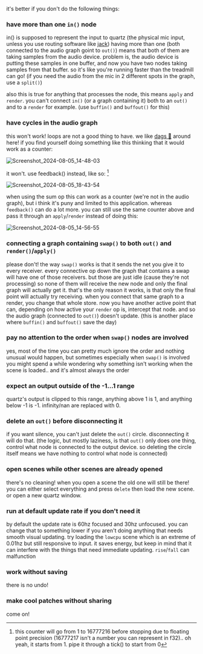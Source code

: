 it's better if you don't do the following things:

### have more than one `in()` node

in() is supposed to represent the input to quartz (the physical mic input, unless you use routing software like [jack](https://github.com/jackaudio/jack2))
having more than one (both connected to the audio graph goint to `out()`) means that both of them are taking samples from the audio device. problem is, the audio device is putting these samples in one buffer, and now you have two nodes taking samples from that buffer. so it's like you're running faster than the treadmill can go! (if you need the audio from the mic in 2 different spots in the graph, use a `split()`)

also this is true for anything that processes the node, this means `apply` and `render`. you can't connect `in()` (or a graph containing it) both to an `out()` and to a `render` for example. (use `buffin()` and `buffout()` for this)

### have cycles in the audio graph
this won't work! loops are not a good thing to have. we like [dags 🐶️](https://en.wikipedia.org/wiki/Directed_acyclic_graph) around here!
if you find yourself doing something like this thinking that it would work as a counter:

![Screenshot_2024-08-05_14-48-03](https://github.com/user-attachments/assets/ba3e6397-4f9c-4f60-82f1-32ed75a36b0f)

it won't. use feedback() instead, like so: [^1]

![Screenshot_2024-08-05_18-43-54](https://github.com/user-attachments/assets/2e3a6015-dbc3-4e33-8260-f57b9003e055)


[^1]: this counter will go from 1 to 16777216 before stopping due to floating point precision (16777217 isn't a number you can represent in f32).. oh yeah, it starts from 1. pipe it through a tick() to start from 0

when using the sum op this can work as a counter (we're not in the audio graph), but i think it's puny and limited to this application. whereas `feedback()` can do a lot more. you can still use the same counter above and pass it through an `apply`/`render` instead of doing this:

![Screenshot_2024-08-05_14-56-55](https://github.com/user-attachments/assets/499d1e41-4a1a-4534-a6bc-5f1e46202902)

### connecting a graph containing `swap()` to both `out()` and `render()`/`apply()`
please don't! the way `swap()` works is that it sends the net you give it to every receiver. every connective op down the graph that contains a swap will have one of those receivers. but those are just idle (cause they're not processing) so none of them will receive the new node and only the final graph will actually get it. that's the only reason it works, is that only the final point will actually try receiving. when you connect that same graph to a render, you change that whole store. now you have another active point that can, depending on how active your `render` op is, intercept that node. and so the audio graph (connected to `out()`) doesn't update. (this is another place where `buffin()` and `buffout()` save the day)

### pay no attention to the order when `swap()` nodes are involved
yes, most of the time you can pretty much ignore the order and nothing unusual would happen, but sometimes especially when `swap()` is involved you might spend a while wondering why something isn't working when the scene is loaded.. and it's almost always the order

### expect an output outside of the -1...1 range
quartz's output is clipped to this range, anything above 1 is 1, and anything below -1 is -1. infinity/nan are replaced with 0.

### delete an `out()` before disconnecting it
if you want silence, you can't just delete the `out()` circle. disconnecting it will do that. (the logic, but mostly laziness, is that `out()` only does one thing, control what node is connected to the output device. so deleting the circle itself means we have nothing to control what node is connected)

### open scenes while other scenes are already opened
there's no cleaning! when you open a scene the old one will still be there! you can either select everything and press `delete` then load the new scene. or open a new quartz window.

### run at default update rate if you don't need it
by default the update rate is 60hz focused and 30hz unfocused. you can change that to something lower if you aren't doing anything that needs smooth visual updating. try loading the `lowcpu` scene which is an extreme of 0.01hz but still responsive to input. it saves energy, but keep in mind that it can interfere with the things that need immediate updating. `rise`/`fall` can malfunction

### work without saving
there is no undo!

### make cool patches without sharing
come on!

